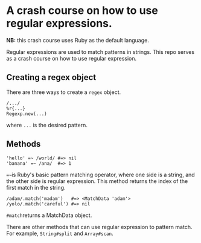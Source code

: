 # A crash course on how to use regular expressions.

**NB:** this crash course uses Ruby as the default language.

Regular expressions are used to match patterns in strings. This repo serves as a crash course on how to use regular expression. 

## Creating a regex object

There are three ways to create a `regex` object. 

    /.../
    %r{...}
    Regexp.new(...)

where `...` is the desired pattern.

## Methods 

    'hello' =~ /world/ #=> nil
    'banana' =~ /ana/  #=> 1

`=~`is Ruby's basic pattern matching operator, where one side is a string, and the other side is regular expression. This method returns the index of the first match in the string. 

    /adam/.match('madam')   #=> <MatchData 'adam'>
    /yolo/.match('careful') #=> nil

`#match`returns a MatchData object. 

There are other methods that can use regular expression to pattern match. For example, `String#split` and `Array#scan`. 